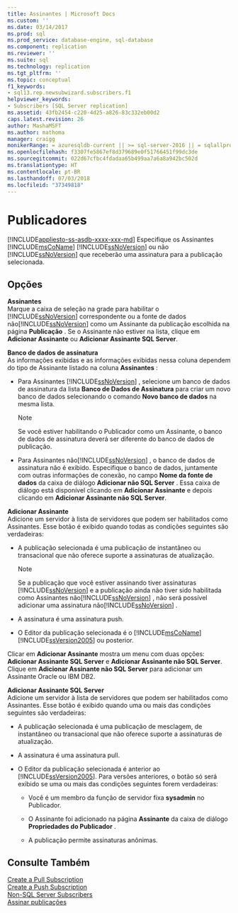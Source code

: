 ```yaml
---
title: Assinantes | Microsoft Docs
ms.custom: ''
ms.date: 03/14/2017
ms.prod: sql
ms.prod_service: database-engine, sql-database
ms.component: replication
ms.reviewer: ''
ms.suite: sql
ms.technology: replication
ms.tgt_pltfrm: ''
ms.topic: conceptual
f1_keywords:
- sql13.rep.newsubwizard.subscribers.f1
helpviewer_keywords:
- Subscribers [SQL Server replication]
ms.assetid: 43fb2454-c220-4d25-a826-83c332eb00d2
caps.latest.revision: 26
author: MashaMSFT
ms.author: mathoma
manager: craigg
monikerRange: = azuresqldb-current || >= sql-server-2016 || = sqlallproducts-allversions
ms.openlocfilehash: f3307fe5867ef8d379689e0f51766451f99dc3de
ms.sourcegitcommit: 022d67cfbc4fdadaa65b499aa7a6a8a942bc502d
ms.translationtype: HT
ms.contentlocale: pt-BR
ms.lasthandoff: 07/03/2018
ms.locfileid: "37349818"
---
```

# <a name="subscribers"></a>Publicadores
[!INCLUDE[appliesto-ss-asdb-xxxx-xxx-md](../../includes/appliesto-ss-asdb-xxxx-xxx-md.md)]
  Especifique os Assinantes [!INCLUDE[msCoName](../../includes/msconame-md.md)] [!INCLUDE[ssNoVersion](../../includes/ssnoversion-md.md)] ou não [!INCLUDE[ssNoVersion](../../includes/ssnoversion-md.md)] que receberão uma assinatura para a publicação selecionada.  
  
## <a name="options"></a>Opções  
 **Assinantes**  
 Marque a caixa de seleção na grade para habilitar o [!INCLUDE[ssNoVersion](../../includes/ssnoversion-md.md)] correspondente ou a fonte de dados não[!INCLUDE[ssNoVersion](../../includes/ssnoversion-md.md)] como um Assinante da publicação escolhida na página **Publicação** . Se o Assinante não estiver na lista, clique em **Adicionar Assinante** ou **Adicionar Assinante SQL Server**.  
  
 **Banco de dados de assinatura**  
 As informações exibidas e as informações exibidas nessa coluna dependem do tipo de Assinante listado na coluna **Assinantes** :  
  
-   Para Assinantes [!INCLUDE[ssNoVersion](../../includes/ssnoversion-md.md)] , selecione um banco de dados de assinatura da lista **Banco de Dados de Assinatura** para criar um novo banco de dados selecionando o comando **Novo banco de dados** na mesma lista.  
  
    > [!NOTE]  
    >  Se você estiver habilitando o Publicador como um Assinante, o banco de dados de assinatura deverá ser diferente do banco de dados de publicação.  
  
-   Para Assinantes não[!INCLUDE[ssNoVersion](../../includes/ssnoversion-md.md)] , o banco de dados de assinatura não é exibido. Especifique o banco de dados, juntamente com outras informações de conexão, no campo **Nome da fonte de dados** da caixa de diálogo **Adicionar não SQL Server** . Essa caixa de diálogo está disponível clicando em **Adicionar Assinante** e depois clicando em **Adicionar Assinante não SQL Server**.  
  
 **Adicionar Assinante**  
 Adicione um servidor à lista de servidores que podem ser habilitados como Assinantes. Esse botão é exibido quando todas as condições seguintes são verdadeiras:  
  
-   A publicação selecionada é uma publicação de instantâneo ou transacional que não oferece suporte a assinaturas de atualização.  
  
    > [!NOTE]  
    >  Se a publicação que você estiver assinando tiver assinaturas [!INCLUDE[ssNoVersion](../../includes/ssnoversion-md.md)] e a publicação ainda não tiver sido habilitada como Assinantes não[!INCLUDE[ssNoVersion](../../includes/ssnoversion-md.md)] , não será possível adicionar uma assinatura não[!INCLUDE[ssNoVersion](../../includes/ssnoversion-md.md)] .  
  
-   A assinatura é uma assinatura push.  
  
-   O Editor da publicação selecionada é o [!INCLUDE[msCoName](../../includes/msconame-md.md)] [!INCLUDE[ssVersion2005](../../includes/ssversion2005-md.md)] ou posterior.  
  
 Clicar em **Adicionar Assinante** mostra um menu com duas opções: **Adicionar Assinante SQL Server** e **Adicionar Assinante não SQL Server**. Clique em **Adicionar Assinante não SQL Server** para adicionar um Assinante Oracle ou IBM DB2.  
  
 **Adicionar Assinante SQL Server**  
 Adicione um servidor à lista de servidores que podem ser habilitados como Assinantes. Esse botão é exibido quando uma ou mais das condições seguintes são verdadeiras:  
  
-   A publicação selecionada é uma publicação de mesclagem, de instantâneo ou transacional que não oferece suporte a assinaturas de atualização.  
  
-   A assinatura é uma assinatura pull.  
  
-   O Editor da publicação selecionada é anterior ao [!INCLUDE[ssVersion2005](../../includes/ssversion2005-md.md)]. Para versões anteriores, o botão só será exibido se uma ou mais das condições seguintes forem verdadeiras:  
  
    -   Você é um membro da função de servidor fixa **sysadmin** no Publicador.  
  
    -   O Assinante foi adicionado na página **Assinante** da caixa de diálogo **Propriedades do Publicador** .  
  
    -   A publicação permite assinaturas anônimas.  
  
## <a name="see-also"></a>Consulte Também  
 [Create a Pull Subscription](../../relational-databases/replication/create-a-pull-subscription.md)   
 [Create a Push Subscription](../../relational-databases/replication/create-a-push-subscription.md)   
 [Non-SQL Server Subscribers](../../relational-databases/replication/non-sql/non-sql-server-subscribers.md)   
 [Assinar publicações](../../relational-databases/replication/subscribe-to-publications.md)  
  
  
